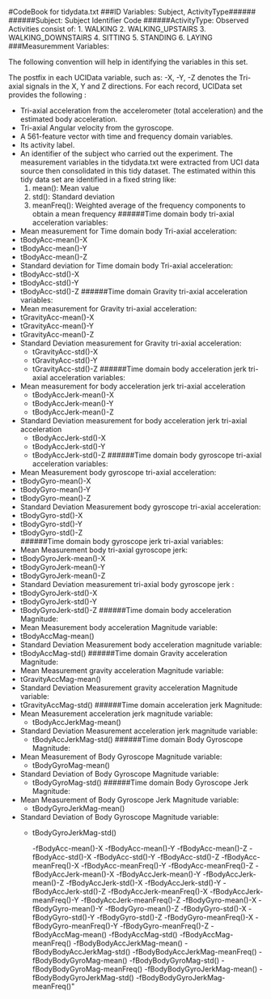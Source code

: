 #CodeBook for tidydata.txt
###ID Variables: Subject, ActivityType######
######Subject:  Subject Identifier Code
######ActivityType: Observed Activities consist of:
      1. WALKING
      2. WALKING_UPSTAIRS
      3. WALKING_DOWNSTAIRS
      4. SITTING
      5. STANDING
      6. LAYING
###Measuremment Variables:

The following convention will help in identifying the variables in this set.  

The postfix in each UCIData variable, such as: -X, -Y, -Z denotes the Tri-axial signals in the X, Y and Z directions.  For each record, UCIData set provides the following : 
- Tri-axial acceleration from the accelerometer (total acceleration) and the estimated body acceleration.
- Tri-axial Angular velocity from the gyroscope. 
- A 561-feature vector with time and frequency domain variables. 
- Its activity label. 
- An identifier of the subject who carried out the experiment.
The measurement variables in the tidydata.txt were extracted from UCI data source then consolidated in this tidy dataset. The estimated within this tidy data set  are identified in a fixed string like: 
    1. mean(): Mean value
    2. std(): Standard deviation
    3. meanFreq(): Weighted average of the frequency components to obtain a mean frequency
######Time domain body tri-axial acceleration variables:
 - Mean measurement for Time domain body Tri-axial acceleration:
  -  tBodyAcc-mean()-X
  -  tBodyAcc-mean()-Y
  -  tBodyAcc-mean()-Z
 -  Standard deviation for Time domain body Tri-axial acceleration:
  -  tBodyAcc-std()-X
  -  tBodyAcc-std()-Y
  -  tBodyAcc-std()-Z
######Time domain Gravity tri-axial acceleration variables:
 - Mean measurement for Gravity tri-axial acceleration:
  - tGravityAcc-mean()-X
  - tGravityAcc-mean()-Y
  - tGravityAcc-mean()-Z
- Standard Deviation measurement for Gravity tri-axial acceleration:
  - tGravityAcc-std()-X
  - tGravityAcc-std()-Y
  - tGravityAcc-std()-Z
######Time domain body acceleration jerk tri-axial acceleration variables:
- Mean measurement for body acceleration jerk tri-axial acceleration
  - tBodyAccJerk-mean()-X
  - tBodyAccJerk-mean()-Y
  - tBodyAccJerk-mean()-Z
- Standard Deviation measurement for body acceleration jerk tri-axial acceleration
  - tBodyAccJerk-std()-X
  - tBodyAccJerk-std()-Y
  - tBodyAccJerk-std()-Z
######Time domain body gyroscope tri-axial acceleration variables:
 - Mean Measurement body gyroscope tri-axial acceleration:
  - tBodyGyro-mean()-X
  - tBodyGyro-mean()-Y
  - tBodyGyro-mean()-Z
 - Standard Deviation Measurement body gyroscope tri-axial acceleration:
  - tBodyGyro-std()-X
  - tBodyGyro-std()-Y
  - tBodyGyro-std()-Z      
######Time domain body gyroscope jerk tri-axial variables:
 - Mean Measurement body  tri-axial gyroscope jerk:
  - tBodyGyroJerk-mean()-X
  - tBodyGyroJerk-mean()-Y
  - tBodyGyroJerk-mean()-Z
 - Standard Deviation measurement tri-axial body gyroscope jerk :
  - tBodyGyroJerk-std()-X
  - tBodyGyroJerk-std()-Y
  - tBodyGyroJerk-std()-Z
######Time domain body acceleration Magnitude: 
 - Mean Measurement body acceleration Magnitude variable:
  - tBodyAccMag-mean()
 - Standard Deviation Measurement body acceleration magnitude variable:
  - tBodyAccMag-std()
######Time domain Gravity acceleration Magnitude: 
 - Mean Measurement gravity acceleration Magnitude variable:
  - tGravityAccMag-mean()
 - Standard Deviation Measurement gravity acceleration Magnitude variable:
  - tGravityAccMag-std()
######Time domain acceleration jerk Magnitude: 
 - Mean Measurement acceleration jerk magnitude variable:
   - tBodyAccJerkMag-mean()
 - Standard Deviation Measurement acceleration jerk magnitude variable:
   - tBodyAccJerkMag-std()
######Time domain Body Gyroscope  Magnitude: 
 - Mean Measurement of Body Gyroscope  Magnitude variable:
   - tBodyGyroMag-mean()
 - Standard Deviation of Body Gyroscope  Magnitude variable:
   - tBodyGyroMag-std()
######Time domain Body Gyroscope Jerk  Magnitude: 
 - Mean Measurement of Body Gyroscope Jerk Magnitude variable:
   - tBodyGyroJerkMag-mean()
 - Standard Deviation of Body Gyroscope  Magnitude variable:
   - tBodyGyroJerkMag-std()

       -fBodyAcc-mean()-X
       -fBodyAcc-mean()-Y
       -fBodyAcc-mean()-Z
       -fBodyAcc-std()-X
       -fBodyAcc-std()-Y
       -fBodyAcc-std()-Z
       -fBodyAcc-meanFreq()-X
       -fBodyAcc-meanFreq()-Y
       -fBodyAcc-meanFreq()-Z
       -fBodyAccJerk-mean()-X
       -fBodyAccJerk-mean()-Y
       -fBodyAccJerk-mean()-Z
       -fBodyAccJerk-std()-X
       -fBodyAccJerk-std()-Y
       -fBodyAccJerk-std()-Z
       -fBodyAccJerk-meanFreq()-X
       -fBodyAccJerk-meanFreq()-Y
       -fBodyAccJerk-meanFreq()-Z
       -fBodyGyro-mean()-X
       -fBodyGyro-mean()-Y
       -fBodyGyro-mean()-Z
       -fBodyGyro-std()-X
       -fBodyGyro-std()-Y
       -fBodyGyro-std()-Z
       -fBodyGyro-meanFreq()-X
       -fBodyGyro-meanFreq()-Y
       -fBodyGyro-meanFreq()-Z
       -fBodyAccMag-mean()
       -fBodyAccMag-std()
       -fBodyAccMag-meanFreq()
       -fBodyBodyAccJerkMag-mean()
       -fBodyBodyAccJerkMag-std()
       -fBodyBodyAccJerkMag-meanFreq()
       -fBodyBodyGyroMag-mean()
       -fBodyBodyGyroMag-std()
       -fBodyBodyGyroMag-meanFreq()
       -fBodyBodyGyroJerkMag-mean()
       -fBodyBodyGyroJerkMag-std()
       -fBodyBodyGyroJerkMag-meanFreq()"
